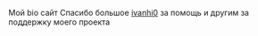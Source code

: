 Мой bio сайт 
Спасибо большое [ivanhi0](https://github.com/ivanhi0) за помощь и другим за поддержку моего проекта

